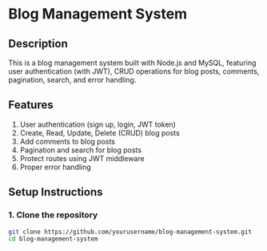 # Blog Management System

## Description

This is a blog management system built with Node.js and MySQL, featuring user authentication (with JWT), CRUD operations for blog posts, comments, pagination, search, and error handling.

## Features

1. User authentication (sign up, login, JWT token)
2. Create, Read, Update, Delete (CRUD) blog posts
3. Add comments to blog posts
4. Pagination and search for blog posts
5. Protect routes using JWT middleware
6. Proper error handling

## Setup Instructions

### 1. Clone the repository

```bash
git clone https://github.com/yourusername/blog-management-system.git
cd blog-management-system

